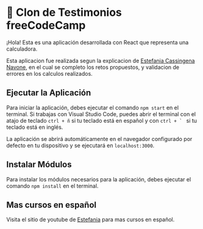 # 📌 Clon de Testimonios freeCodeCamp   

¡Hola! Esta es una aplicación desarrollada con React que representa una calculadora.

Esta aplicacion fue realizada segun la explicacion de [Estefania Cassingena Navone](https://twitter.com/EstefaniaCassN), en el cual se completo los retos propuestos, y validacion de errores en los calculos realizados.

## Ejecutar la Aplicación
Para iniciar la aplicación, debes ejecutar el comando `npm start` en el terminal. Si trabajas con Visual Studio Code, puedes abrir el terminal con el atajo de teclado `ctrl + ñ` si tu teclado está en español y con ```ctrl + ` ``` si tu teclado está en inglés. 

La aplicación se abrirá automáticamente en el navegador configurado por defecto en tu dispositivo y se ejecutará en `localhost:3000`.

## Instalar Módulos
Para instalar los módulos necesarios para la aplicación, debes ejecutar el comando `npm install` en el terminal.

## Mas cursos en español
Visita el sitio de youtube de [Estefania](https://www.youtube.com/playlist?list=PLWRcv-pTVJHSckCyslQgmID1VXWhWqJWH) para mas cursos en español.